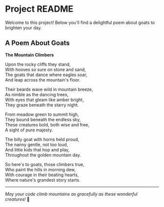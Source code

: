 # Project README

Welcome to this project! Below you'll find a delightful poem about goats to brighten your day.

## A Poem About Goats

**The Mountain Climbers**

Upon the rocky cliffs they stand,  
With hooves so sure on stone and sand,  
The goats that dance where eagles soar,  
And leap across the mountain's floor.

Their beards wave wild in mountain breeze,  
As nimble as the dancing trees,  
With eyes that gleam like amber bright,  
They graze beneath the starry night.

From meadow green to summit high,  
They bound beneath the endless sky,  
These creatures bold, both wise and free,  
A sight of pure majesty.

The billy goat with horns held proud,  
The nanny gentle, not too loud,  
And little kids that hop and play,  
Throughout the golden mountain day.

So here's to goats, those climbers true,  
Who paint the hills in morning dew,  
With courage in their beating hearts,  
Where nature's grandest story starts.

---

*May your code climb mountains as gracefully as these wonderful creatures!* 🐐